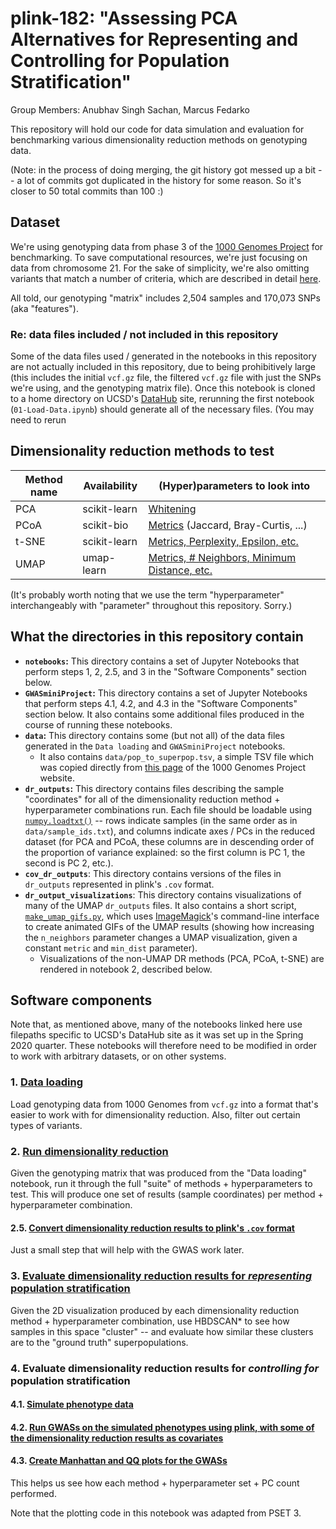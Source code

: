 # plink-182: "Assessing PCA Alternatives for Representing and Controlling for Population Stratification"

Group Members: Anubhav Singh Sachan, Marcus Fedarko

This repository will hold our code for data simulation and evaluation for
benchmarking various dimensionality reduction methods on genotyping data.

(Note: in the process of doing merging, the git history got messed up a bit -- a lot of commits got duplicated in the history for some reason. So it's closer to 50 total commits than 100 :)

## Dataset

We're using genotyping data from phase 3 of the
[1000 Genomes Project](https://www.internationalgenome.org/) for benchmarking.
To save computational resources, we're just focusing on data from chromosome 21.
For the sake of simplicity, we're also omitting variants that match a number of
criteria, which are described in detail
[here](https://nbviewer.jupyter.org/github/fedarko/plink-182/blob/master/notebooks/01-Load-Data.ipynb#bcftools-query-options).

All told, our genotyping "matrix" includes 2,504 samples and 170,073 SNPs (aka "features").

### Re: data files included / not included in this repository

Some of the data files used / generated in the notebooks in this repository are
not actually included in this repository, due to being prohibitively large (this includes
the initial `vcf.gz` file, the filtered `vcf.gz` file with just the SNPs we're using, and
the genotyping matrix file). Once this notebook is cloned to a home directory on UCSD's
[DataHub](http://datahub.ucsd.edu/) site, rerunning the first notebook (`01-Load-Data.ipynb`) should
generate all of the necessary files. (You may need to rerun 

## Dimensionality reduction methods to test

| Method name | Availability | (Hyper)parameters to look into |
| --- | --- | --- |
| PCA | scikit-learn | [Whitening](http://ufldl.stanford.edu/tutorial/unsupervised/PCAWhitening/) |
| PCoA | scikit-bio | [Metrics](http://scikit-bio.org/docs/latest/generated/skbio.diversity.beta_diversity.html?highlight=beta_diversity#skbio.diversity.beta_diversity) (Jaccard, Bray-Curtis, ...) |
| t-SNE | scikit-learn | [Metrics, Perplexity, Epsilon, etc.](https://towardsdatascience.com/how-to-tune-hyperparameters-of-tsne-7c0596a18868) |
| UMAP | umap-learn | [Metrics, # Neighbors, Minimum Distance, etc.](https://umap-learn.readthedocs.io/en/latest/parameters.html)

(It's probably worth noting that we use the term "hyperparameter" interchangeably with "parameter" throughout this repository. Sorry.)

## What the directories in this repository contain

- **`notebooks`:** This directory contains a set of Jupyter Notebooks that perform steps 1, 2, 2.5, and 3 in the "Software Components" section below.
- **`GWASminiProject`:** This directory contains a set of Jupyter Notebooks that perform steps 4.1, 4.2, and 4.3 in the "Software Components" section below. It also contains some additional files produced in the course of running these notebooks.
- **`data`:** This directory contains some (but not all) of the data files generated in the `Data loading` and `GWASminiProject` notebooks.
  - It also contains `data/pop_to_superpop.tsv`, a simple TSV file which was copied directly from
[this page](https://www.internationalgenome.org/faq/which-populations-are-part-your-study/) of the 1000
Genomes Project website.
- **`dr_outputs`:** This directory contains files describing the sample "coordinates" for all of the dimensionality reduction method + hyperparameter combinations run. Each file should be loadable using [`numpy.loadtxt()`](https://numpy.org/doc/1.18/reference/generated/numpy.loadtxt.html) -- rows indicate samples (in the same order as in `data/sample_ids.txt`), and columns indicate axes / PCs in the reduced dataset (for PCA and PCoA, these columns are in descending order of the proportion of variance explained: so the first column is PC 1, the second is PC 2, etc.).
- **`cov_dr_outputs`**: This directory contains versions of the files in `dr_outputs` represented in plink's `.cov` format.
- **`dr_output_visualizations`**: This directory contains visualizations of many of the UMAP `dr_outputs` files. It also contains a short script, [`make_umap_gifs.py`](https://github.com/fedarko/plink-182/blob/master/dr_output_visualizations/make_umap_gifs.py), which uses [ImageMagick](https://imagemagick.org/index.php)'s command-line interface to create animated GIFs of the UMAP results (showing how increasing the `n_neighbors` parameter changes a UMAP visualization, given a constant `metric` and `min_dist` parameter).
  - Visualizations of the non-UMAP DR methods (PCA, PCoA, t-SNE) are rendered in notebook 2, described below.

## Software components

Note that, as mentioned above, many of the notebooks linked here use filepaths specific to
UCSD's DataHub site as it was set up in the Spring 2020 quarter. These notebooks will
therefore need to be modified in order to work with arbitrary datasets, or on other systems.

### 1. [Data loading](https://nbviewer.jupyter.org/github/fedarko/plink-182/blob/master/notebooks/01-Load-Data.ipynb)
Load genotyping data from 1000 Genomes from `vcf.gz` into a format that's easier
to work with for dimensionality reduction. Also, filter out certain types of variants.

### 2. [Run dimensionality reduction](https://nbviewer.jupyter.org/github/fedarko/plink-182/blob/master/notebooks/02-Run-Dimensionality-Reduction.ipynb)
Given the genotyping matrix that was produced from the "Data loading" notebook,
run it through the full "suite" of methods + hyperparameters to test.
This will produce one set of results (sample coordinates) per method + hyperparameter combination.

#### 2.5. [Convert dimensionality reduction results to plink's `.cov` format](https://nbviewer.jupyter.org/github/fedarko/plink-182/blob/master/notebooks/02.5-Convert-DR-Outputs-To-Plink-Format.ipynb)
Just a small step that will help with the GWAS work later.

### 3. [Evaluate dimensionality reduction results for _representing_ population stratification](https://nbviewer.jupyter.org/github/fedarko/plink-182/blob/master/notebooks/03-Evaluate-Representation.ipynb)
Given the 2D visualization produced by each dimensionality reduction method + hyperparameter
combination, use HBDSCAN\* to see how samples in this space "cluster" -- and evaluate how similar
these clusters are to the "ground truth" superpopulations.

### 4. Evaluate dimensionality reduction results for _controlling for_ population stratification

#### 4.1. [Simulate phenotype data](https://nbviewer.jupyter.org/github/fedarko/plink-182/blob/master/GWASminiProject/1.%20PhenotypeSimulation.ipynb)

#### 4.2. [Run GWASs on the simulated phenotypes using plink, with some of the dimensionality reduction results as covariates](https://nbviewer.jupyter.org/github/fedarko/plink-182/blob/master/GWASminiProject/2.%20plink%20runs.ipynb)

#### 4.3. [Create Manhattan and QQ plots for the GWASs](https://nbviewer.jupyter.org/github/fedarko/plink-182/blob/master/GWASminiProject/3.%20Create%20Plots.ipynb)
This helps us see how each method + hyperparameter set + PC count performed.

Note that the plotting code in this notebook was adapted from PSET 3.
